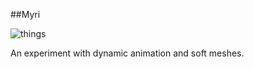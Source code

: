##Myri

![things](http://i.imgur.com/U3qRoLn.png)

An experiment with dynamic animation and soft meshes.
